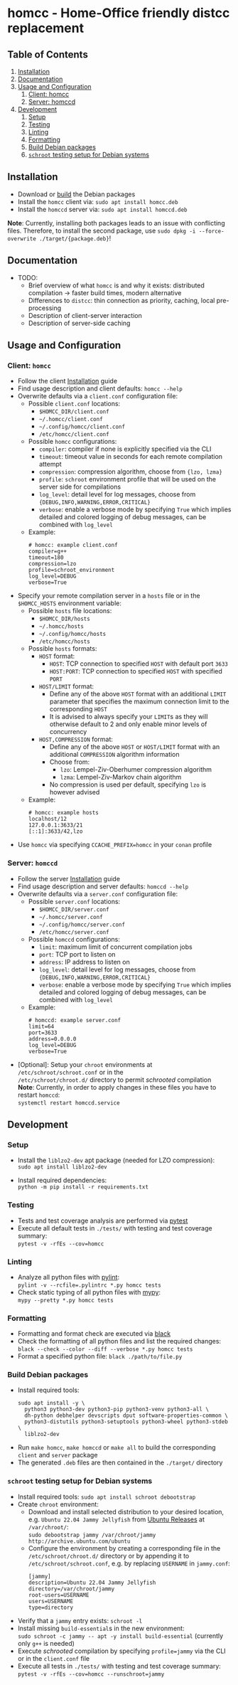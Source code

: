# homcc - Home-Office friendly distcc replacement

## Table of Contents
1. [Installation](#installation)
2. [Documentation](#documentation)
3. [Usage and Configuration](#usage-and-configuration)
   1. [Client: homcc](#client-homcc)
   2. [Server: homccd](#server-homcc)
4. [Development](#development)
   1. [Setup](#setup)
   2. [Testing](#testing)
   3. [Linting](#linting)
   4. [Formatting](#formatting)
   5. [Build Debian packages](#build-debian-packages)
   6. [`schroot` testing setup for Debian systems](#schroot-testing-setup-for-debian-systems)


## Installation
- Download or [build](#build-debian-packages) the Debian packages
- Install the `homcc` client via: ```sudo apt install homcc.deb```
- Install the `homccd` server via: ```sudo apt install homccd.deb```

**Note**: Currently, installing both packages leads to an issue with conflicting files. Therefore, to install the second package, use `sudo dpkg -i --force-overwrite ./target/{package.deb}`!


## Documentation
- TODO:
  - Brief overview of what `homcc` is and why it exists: distributed compilation -> faster build times, modern alternative
  - Differences to `distcc`: thin connection as priority, caching, local pre-processing
  - Description of client-server interaction
  - Description of server-side caching


## Usage and Configuration

### Client: `homcc`
- Follow the client [Installation](#installation) guide
- Find usage description and client defaults: `homcc --help`
- Overwrite defaults via a `client.conf` configuration file:
  - Possible `client.conf` locations:
    - `$HOMCC_DIR/client.conf`
    - `~/.homcc/client.conf`
    - `~/.config/homcc/client.conf`
    - `/etc/homcc/client.conf`
  - Possible `homcc` configurations:
    - `compiler`: compiler if none is explicitly specified via the CLI
    - `timeout`: timeout value in seconds for each remote compilation attempt
    - `compression`: compression algorithm, choose from `{lzo, lzma}`
    - `profile`: `schroot` environment profile that will be used on the server side for compilations
    - `log_level`: detail level for log messages, choose from `{DEBUG,INFO,WARNING,ERROR,CRITICAL}`
    - `verbose`: enable a verbose mode by specifying `True` which implies detailed and colored logging of debug messages, can be combined with `log_level`
  - Example:
    ```
    # homcc: example client.conf
    compiler=g++
    timeout=180
    compression=lzo
    profile=schroot_environment
    log_level=DEBUG
    verbose=True
    ```
- Specify your remote compilation server in a `hosts` file or in the `$HOMCC_HOSTS` environment variable:
  - Possible `hosts` file locations:
    - `$HOMCC_DIR/hosts`
    - `~/.homcc/hosts`
    - `~/.config/homcc/hosts`
    - `/etc/homcc/hosts`
  - Possible `hosts` formats:
    - `HOST` format:
      - `HOST`: TCP connection to specified `HOST` with default port `3633`
      - `HOST:PORT`: TCP connection to specified `HOST` with specified `PORT`
    - `HOST/LIMIT` format:
      - Define any of the above `HOST` format with an additional `LIMIT` parameter that specifies the maximum connection limit to the corresponding `HOST`
      - It is advised to always specify your `LIMIT`s as they will otherwise default to 2 and only enable minor levels of concurrency
    - `HOST,COMPRESSION` format:
      - Define any of the above `HOST` or `HOST/LIMIT` format with an additional `COMPRESSION` algorithm information
      - Choose from:
        - `lzo`: Lempel-Ziv-Oberhumer compression algorithm
        - `lzma`: Lempel-Ziv-Markov chain algorithm
      - No compression is used per default, specifying `lzo` is however advised
  - Example:
    ```
    # homcc: example hosts
    localhost/12
    127.0.0.1:3633/21
    [::1]:3633/42,lzo
    ```
- Use `homcc` via specifying `CCACHE_PREFIX=homcc` in your `conan` profile


### Server: `homccd` 
- Follow the server [Installation](#installation) guide
- Find usage description and server defaults: `homccd --help`
- Overwrite defaults via a `server.conf` configuration file:
  - Possible `server.conf` locations:
    - `$HOMCC_DIR/server.conf`
    - `~/.homcc/server.conf`
    - `~/.config/homcc/server.conf`
    - `/etc/homcc/server.conf`
  - Possible `homccd` configurations:
    - `limit`: maximum limit of concurrent compilation jobs
    - `port`: TCP port to listen on
    - `address`: IP address to listen on
    - `log_level`: detail level for log messages, choose from `{DEBUG,INFO,WARNING,ERROR,CRITICAL}`
    - `verbose`: enable a verbose mode by specifying `True` which implies detailed and colored logging of debug messages, can be combined with `log_level`
  - Example:
    ```
    # homccd: example server.conf
    limit=64
    port=3633
    address=0.0.0.0
    log_level=DEBUG
    verbose=True
    ```
- \[Optional]: Setup your `chroot` environments at `/etc/schroot/schroot.conf` or in the<br/>
  `/etc/schroot/chroot.d/` directory to permit *schrooted* compilation<br/>
  **Note**: Currently, in order to apply changes in these files you have to restart `homccd`:<br/>
  `systemctl restart homccd.service`


## Development

### Setup
- Install the `liblzo2-dev` apt package (needed for LZO compression):<br/>
  `sudo apt install liblzo2-dev`

- Install required dependencies:<br/>
  `python -m pip install -r requirements.txt`


### Testing
- Tests and test coverage analysis are performed via [pytest](https://github.com/pytest-dev/pytest)
- Execute all default tests in `./tests/` with testing and test coverage summary:<br/>
  `pytest -v -rfEs --cov=homcc`


### Linting
- Analyze all python files with [pylint](https://github.com/PyCQA/pylint):<br/>
  `pylint -v --rcfile=.pylintrc *.py homcc tests`
- Check static typing of all python files with [mypy](https://github.com/python/mypy):<br/>
  `mypy --pretty *.py homcc tests`


### Formatting
- Formatting and format check are executed via [black](https://github.com/psf/black)
- Check the formatting of all python files and list the required changes:<br/>
  `black --check --color --diff --verbose *.py homcc tests`
- Format a specified python file: `black ./path/to/file.py`

### Build Debian packages
- Install required tools:<br/>
  ```
  sudo apt install -y \
    python3 python3-dev python3-pip python3-venv python3-all \
    dh-python debhelper devscripts dput software-properties-common \
    python3-distutils python3-setuptools python3-wheel python3-stdeb \
    liblzo2-dev
  ```
- Run `make homcc`, `make homccd` or `make all` to build the corresponding `client` and `server` package
- The generated `.deb` files are then contained in the `./target/` directory


### `schroot` testing setup for Debian systems
- Install required tools: `sudo apt install schroot debootstrap`
- Create `chroot` environment:
  - Download and install selected distribution to your desired location, e.g. `Ubuntu 22.04 Jammy Jellyfish` from [Ubuntu Releases](https://wiki.ubuntu.com/Releases) at `/var/chroot/`:<br/>
    `sudo debootstrap jammy /var/chroot/jammy http://archive.ubuntu.com/ubuntu`
  - Configure the environment by creating a corresponding file in the `/etc/schroot/chroot.d/` directory or by appending it to `/etc/schroot/schroot.conf`, e.g. by replacing `USERNAME` in `jammy.conf`:<br/>
    ```
    [jammy]
    description=Ubuntu 22.04 Jammy Jellyfish
    directory=/var/chroot/jammy
    root-users=USERNAME
    users=USERNAME
    type=directory
    ```
- Verify that a `jammy` entry exists: `schroot -l`
- Install missing `build-essential`s in the new environment:<br/>
  `sudo schroot -c jammy -- apt -y install build-essential` (currently only `g++` is needed)
- Execute *schrooted* compilation by specifying `profile=jammy` via the CLI or in the `client.conf` file
- Execute all tests in `./tests/` with testing and test coverage summary:<br/>
  `pytest -v -rfEs --cov=homcc --runschroot=jammy`
